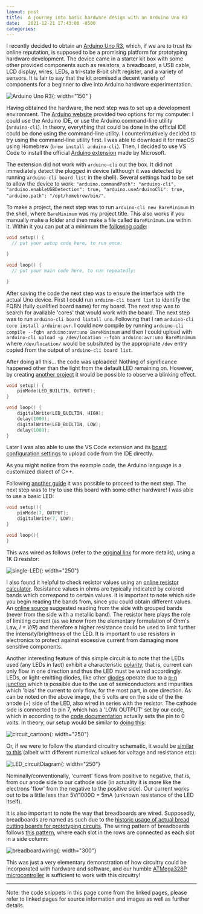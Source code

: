 ```yaml
---
layout: post
title:  A journey into basic hardware design with an Arduino Uno R3
date:   2021-12-21 17:43:00 -0500
categories: 
---
```

I recently decided to obtain an [Arduino Uno R3](https://www.arduino.cc/en/uploads/Main/Arduino_Uno_Rev3-schematic.pdf), which, if we are to trust its online reputation, is supposed to be a promising platform for prototyping hardware development. The device came in a starter kit box with some other provided components such as resistors, a breadboard, a USB cable, LCD display, wires, LEDs, a tri-state 8-bit shift register, and a variety of sensors. It is fair to say that the kit promised a decent variety of components for a beginner to dive into Arduino hardware experimentation. 

![Arduino Uno R3](https://cdn.sparkfun.com//assets/parts/6/3/4/3/11021-01.jpg){: width="150" }

Having obtained the hardware, the next step was to set up a development environment. The [Arduino website](https://www.arduino.cc/en/software) provided two options for my computer: I could use the Arduino IDE, or use the Arduino command-line utility (`arduino-cli`). In theory, everything that could be done in the official IDE could be done using the command-line utility. I counterintuitively decided to try using the command-line utility first. I was able to download it for macOS using Homebrew (`brew install arduino-cli`). Then, I decided to use VS Code to install the official [Arduino extension](https://marketplace.visualstudio.com/items?itemName=vsciot-vscode.vscode-arduino) made by Microsoft.

The extension did not work with `arduino-cli` out the box. It did not immediately detect the plugged in device (although it was detected by running `arduino-cli board list` in the shell). Several settings had to be set to allow the device to work: `"arduino.commandPath": "arduino-cli", "arduino.enableUSBDetection": true, "arduino.useArduinoCli": true, "arduino.path": "/opt/homebrew/bin/"`.

To make a project, the next step was to run `arduino-cli new BareMinimum` in the shell, where `BareMinimum` was my project title. This also works if you manually make a folder and then make a file called `BareMinimum.ino` within it. Within it you can put at a minimum the [following code](https://www.arduino.cc/en/Tutorial/BuiltInExamples/BareMinimum):
```cpp
void setup() {
  // put your setup code here, to run once:

}

void loop() {
  // put your main code here, to run repeatedly:

}
```

After saving the code the next step was to ensure the interface with the actual Uno device. First I could run `arduino-cli board list` to identify the FQBN (fully qualified board name) for my board. The next step was to search for available 'cores' that would work with the board. The next step was to run `arduino-cli board listall uno`. Following that I ran `arduino-cli core install arduino:avr`. I could now compile by running `arduino-cli compile --fqbn arduino:avr:uno BareMinimum` and then I could upload with `arduino-cli upload -p /dev/location --fqbn arduino:avr:uno BareMinimum` where `/dev/location/` would be subsituted by the appropriate `/dev` entry copied from the output of `arduino-cli board list`. 

After doing all this... the code was uploaded! Nothing of significance happened other than the light from the default LED remaining on. However, by creating [another project](https://create.arduino.cc/projecthub/B45i/getting-started-with-arduino-cli-7652a5) it would be possible to observe a blinking effect. 
```cpp
void setup() {
    pinMode(LED_BUILTIN, OUTPUT);
}

void loop() {
    digitalWrite(LED_BUILTIN, HIGH);
    delay(1000);
    digitalWrite(LED_BUILTIN, LOW);
    delay(1000);
}
```

Later I was also able to use the VS Code extension and its [board configuration settings](https://maker.pro/arduino/tutorial/how-to-use-visual-studio-code-for-arduino) to upload code from the IDE directly.

As you might notice from the example code, the Arduino language is a customized dialect of C++.

Following [another guide](https://www.circuitbasics.com/arduino-7-segment-display-tutorial/) it was possible to proceed to the next step. The next step was to try to use this board with some other hardware! I was able to use a basic LED:
```cpp
void setup(){
    pinMode(7, OUTPUT);
    digitalWrite(7, LOW);
}

void loop(){ 
}
```

This was wired as follows (refer to the [original link](https://www.circuitbasics.com/arduino-7-segment-display-tutorial/) for more details), using a 1K Ω resistor:

![single-LED](https://www.circuitbasics.com/wp-content/uploads/2017/05/Arduino-7-Segment-Display-Tutorial-Cathode-to-GPIO.png){: width="250"}

I also found it helpful to check resistor values using an [online resistor calculator](https://www.digikey.com/en/resources/conversion-calculators/conversion-calculator-resistor-color-code). Resistance values in ohms are typically indicated by colored bands which correspond to certain values. It is important to note which side you begin reading the bands from, since you could obtain different values. An [online source](https://www.arrow.com/en/research-and-events/articles/resistor-color-code) suggested reading from the side with grouped bands (never from the side with a metallic band). The resistor here plays the role of limiting current (as we know from the elementary formulation of Ohm's Law, *I = V/R*) and therefore a higher resistance could be used to limit further the intensity/brightness of the LED. It is important to use resistors in electronics to protect against excessive current from damaging more sensitive components. 

Another interesting feature of this simple circuit is to note that the LEDs used (any LEDs in fact) exhibit a characteristic [polarity](https://www.switchelectronics.co.uk/blog/post/ledpolarity.html), that is, current can only flow in one direction and thus the LED must be wired accordingly. LEDs, or light-emitting diodes, like other [diodes](http://hyperphysics.phy-astr.gsu.edu/hbase/Solids/diod.html) operate due to a [p-n junction](https://en.wikipedia.org/wiki/P%E2%80%93n_junction) which is possible due to the use of semiconductors and impurities which 'bias' the current to only flow, for the most part, in one direction. As can be noted on the above image, the 5 volts are on the side of the the anode (+) side of the LED, also wired in series with the resistor. The cathode side is connected to pin 7, which has a 'LOW OUTPUT' set by our code, which in according to the [code documentation](https://www.arduino.cc/reference/en/language/variables/constants/constants/) actually sets the pin to 0 volts. In theory, our setup would be similar to [doing this](https://learn.sparkfun.com/tutorials/light-emitting-diodes-leds/all):

![circuit_cartoon](https://cdn.sparkfun.com/assets/6/e/8/3/c/51f93d85757b7f2049270817.png){: width="250"}

Or, if we were to follow the standard circuitry schematic, it would be [similar to this](https://circuitdigest.com/electronic-circuits/simplle-led-circuit-diagram) <!--(http://www.electronicshobbyprojects.com/basic-circuits/simplest-led-circuit.html)--> (albeit with different numerical values for voltage and resistance etc):

![LED_circuitDiagram](https://circuitdigest.com/sites/default/files/circuitdiagram/simple-led-ckt_0.png){: width="250"}

Nominally/conventionally, 'current' flows from positive to negative, that is, from our anode side to our cathode side (in actuality it is more like the electrons 'flow' from the negative to the positive side). Our current works out to be a little less than 5V/1000Ω = 5mA (unknown resistance of the LED itself).

It is also important to note the way that breadboards are wired. Supposedly, breadboards are named as such due to the [historic usage of actual bread cutting boards for prototyping circuits](https://en.wikipedia.org/wiki/Breadboard#Evolution). The wiring pattern of breadboards follows [this pattern](https://www.sciencebuddies.org/science-fair-projects/references/how-to-use-a-breadboard), where each slot in the rows are connected as each slot in a side column: <!-- (http://wiring.org.co/learning/tutorials/breadboard/): -->

<!-- ![breadboard](http://wiring.org.co/learning/tutorials/breadboard/imgs/breadboard-02.jpg){: width="400"} -->
![breadboardwiring](https://cdn.sciencebuddies.org/G3Y7h5sApJ0v4eZPgHvycJ6-sRA=/300x469/-/https/www.sciencebuddies.org/Files/7326/6/breadboard-row-connections.png){: width="300"}

This was just a very elementary demonstration of how circuitry could be incorporated with hardware and software, and our humble [ATMega328P](https://store-usa.arduino.cc/products/arduino-uno-rev3/) [microcontroller](https://www.microchip.com/en-us/product/ATmega328P) is sufficient to work with this circuitry!

--------

Note: the code snippets in this page come from the linked pages, please refer to linked pages for source information and images as well as further details.
